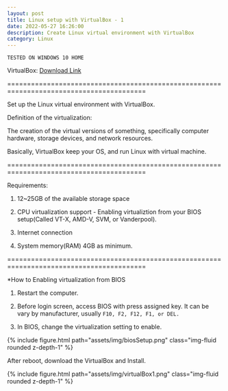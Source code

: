 ```yaml
---
layout: post
title: Linux setup with VirtualBox - 1
date: 2022-05-27 16:26:00
description: Create Linux virtual environment with VirtualBox 
category: Linux
---
```

`TESTED ON WINDOWS 10 HOME`

VirtualBox: <a href="https://www.virtualbox.org/">Download Link</a>

=========================================================================================

Set up the Linux virtual environment with VirtualBox.

Definition of the virtualization:

The creation of the virtual versions of something, specifically computer hardware, storage devices, and network resources.

Basically, VirtualBox keep your OS, and run Linux with virtual machine.

=========================================================================================

Requirements:

1. 12~25GB of the available storage space

2. CPU virtualization support - Enabling virtualiztion from your BIOS setup(Called VT-X, AMD-V, SVM, or Vanderpool).

3. Internet connection

4. System memory(RAM) 4GB as minimum.

=========================================================================================

*How to Enabling virtualization from BIOS

1. Restart the computer.

2. Before login screen, access BIOS with press assigned key. It can be vary by manufacturer, usually `F10, F2, F12, F1, or DEL.` 

3. In BIOS, change the virtualization setting to enable.

<div class="row mt-3">
    <div class="col-sm mt-3 mt-md-0">
        {% include figure.html path="assets/img/biosSetup.png" class="img-fluid rounded z-depth-1" %}
    </div>
</div>

After reboot, download the VirtualBox and Install.

<div class="row mt-3">
    <div class="col-sm mt-3 mt-md-0">
        {% include figure.html path="assets/img/virtualBox1.png" class="img-fluid rounded z-depth-1" %}
    </div>
</div>





